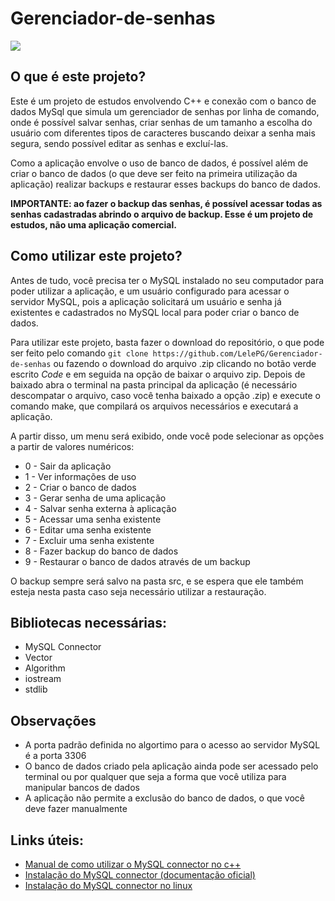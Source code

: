 # Gerenciador-de-senhas
<img src = "imagens/print.png">

## O que é este projeto?
Este é um projeto de estudos envolvendo C++ e conexão com o banco de dados MySql que simula um gerenciador de senhas por linha de comando, onde é possível salvar senhas, criar senhas de um tamanho a escolha do usuário com diferentes tipos de caracteres buscando deixar a senha mais segura, sendo possível editar as senhas e excluí-las. 

Como a aplicação envolve o uso de banco de dados, é possível além de criar o banco de dados (o que deve ser feito na primeira utilização da aplicação) realizar backups e restaurar esses backups do banco de dados.

**IMPORTANTE: ao fazer o backup das senhas, é possível acessar todas as senhas cadastradas abrindo o arquivo de backup. Esse é um projeto de estudos, não uma aplicação comercial.**

## Como utilizar este projeto?
Antes de tudo, você precisa ter o MySQL instalado no seu computador para poder utilizar a aplicação, e um usuário configurado para acessar o servidor MySQL, pois a aplicação solicitará um usuário e senha já existentes e cadastrados no MySQL local para poder criar o banco de dados.

Para utilizar este projeto, basta fazer o download do repositório, o que pode ser feito pelo comando `git clone https://github.com/LelePG/Gerenciador-de-senhas` ou fazendo o download do arquivo .zip clicando no botão verde escrito *Code* e em seguida na opção de baixar o arquivo zip. Depois de baixado abra o terminal na pasta principal da aplicação (é necessário descompatar o arquivo, caso você tenha baixado a opção .zip) e execute o comando make, que compilará os arquivos necessários e executará a aplicação.

A partir disso, um menu será exibido, onde você pode selecionar as opções a partir de valores numéricos:

- 0 - Sair da aplicação
- 1 - Ver informações de uso
- 2 - Criar o banco de dados
- 3 - Gerar senha de uma aplicação
- 4 - Salvar senha externa à aplicação
- 5 - Acessar uma senha existente
- 6 - Editar uma senha existente
- 7 - Excluir uma senha existente
- 8 - Fazer backup do banco de dados
- 9 - Restaurar o banco de dados através de um backup

O backup sempre será salvo na pasta src, e se espera que ele também esteja nesta pasta caso seja necessário utilizar a restauração.

## Bibliotecas necessárias:
- MySQL Connector
- Vector
- Algorithm
- iostream
- stdlib

## Observações
- A porta padrão definida no algortimo para o acesso ao servidor MySQL é a porta 3306
- O banco de dados criado pela aplicação ainda pode ser acessado pelo terminal ou por qualquer que seja a forma que você utiliza para manipular bancos de dados
- A aplicação não permite a exclusão do banco de dados, o que você deve fazer manualmente

## Links úteis:
- [Manual de como utilizar o MySQL connector no c++](https://docs.huihoo.com/mysql/mysql-apps-using-connector-and-cpp.pdf)
- [Instalação do MySQL connector (documentação oficial)](https://dev.mysql.com/doc/connector-cpp/8.0/en/connector-cpp-installation-source.html)
- [Instalação do MySQL connector no linux](https://www.programmersought.com/article/24846121597/)
